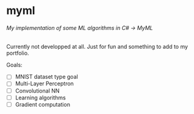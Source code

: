 # myml
###### My implementation of some ML algorithms in C# -> MyML

Currently not developped at all. Just for fun and something to add to my portfolio.

Goals:

- [ ] MNIST dataset type goal
- [ ] Multi-Layer Perceptron
- [ ] Convolutional NN
- [ ] Learning algorithms
- [ ] Gradient computation
